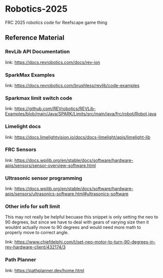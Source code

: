 # Robotics-2025

FRC 2025 robotics code for Reefscape game thing

## Reference Material

### RevLib API Documentation

link: <https://docs.revrobotics.com/docs/rev-ion>

### SparkMax Examples

link: <https://docs.revrobotics.com/brushless/revlib/code-examples>

### Sparkmax limit switch code

link: <https://github.com/REVrobotics/REVLib-Examples/blob/main/Java/SPARK/Limits/src/main/java/frc/robot/Robot.java>

### Limelight docs

link: <https://docs.limelightvision.io/docs/docs-limelight/apis/limelight-lib>

### FRC Sensors

link: <https://docs.wpilib.org/en/stable/docs/software/hardware-apis/sensors/sensor-overview-software.html>

### Ultrasonic sensor programming

link: <https://docs.wpilib.org/en/stable/docs/software/hardware-apis/sensors/ultrasonics-software.html#ultrasonics-software>

### Other info for soft limit

This may not really be helpful becuase this snippet is only setting the neo to 90 degrees, but since we have to deal with gears of varying size then it wouldnt actually move to 90 degrees and would need more math to properly move to correct angle.

link: <https://www.chiefdelphi.com/t/set-neo-motor-to-turn-90-degrees-in-rev-hardware-client/432174/3>


### Path Planner

link: <https://pathplanner.dev/home.html>
